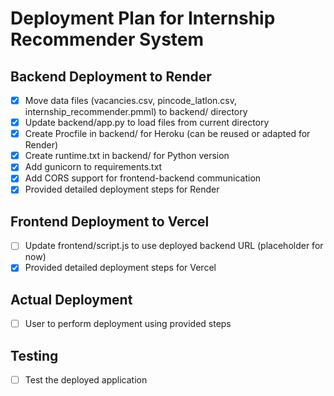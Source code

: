 # Deployment Plan for Internship Recommender System

## Backend Deployment to Render
- [x] Move data files (vacancies.csv, pincode_latlon.csv, internship_recommender.pmml) to backend/ directory
- [x] Update backend/app.py to load files from current directory
- [x] Create Procfile in backend/ for Heroku (can be reused or adapted for Render)
- [x] Create runtime.txt in backend/ for Python version
- [x] Add gunicorn to requirements.txt
- [x] Add CORS support for frontend-backend communication
- [x] Provided detailed deployment steps for Render

## Frontend Deployment to Vercel
- [ ] Update frontend/script.js to use deployed backend URL (placeholder for now)
- [x] Provided detailed deployment steps for Vercel

## Actual Deployment
- [ ] User to perform deployment using provided steps

## Testing
- [ ] Test the deployed application

